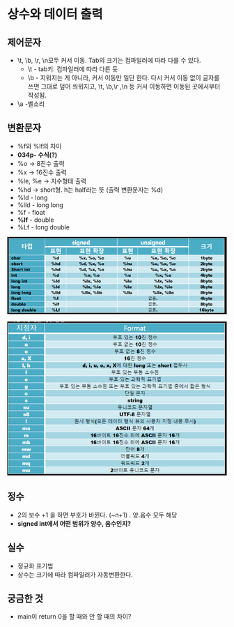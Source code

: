 # 상수와 데이터 출력
## 제어문자

- \t, \b, \r, \n모두 커서 이동.  Tab의 크기는 컴파일러에 따라 다를 수 있다.
    - \t - tab키. 컴파일러에 따라 다른 듯
    - \b - 지워지는 게 아니라, 커서 이동만 일단 한다. 다시 커서 이동 없이 글자를 쓰면 그대로 덮어 씌워지고, \t, \b,\r ,\n 등 커서 이동하면 이동된 곳에서부터 작성됨.
- \a -벨소리

## 변환문자

- %f와 %lf의 차이
- **034p- 수식(?)**
- %o → 8진수 출력
- %x → 16진수 출력
- %le, %e → 지수형태 출력
- %hd → short형.   h는 half라는 뜻  (출력 변환문자는 %d)
- %ld - long
- %lld - long long
- %f - float
- **%lf** - double
- %Lf - long double

![데이터 타입](./img/dateType.png)

![변환 문자](./img/formatter.png)

## 정수

- 2의 보수 +1 을 하면 부호가 바뀐다.  (~n+1)  . 양.음수 모두 해당
- **signed int에서 어떤 범위가 양수, 음수인지?**

## 실수

- 정규화 표기법
- 상수는 크기에 따라 컴파일러가 자동변환한다.

## 궁금한 것
* main이 return 0을 할 때와 안 할 때의 차이?